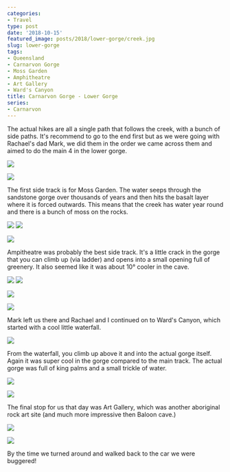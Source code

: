 ```yaml
---
categories:
- Travel
type: post
date: '2018-10-15'
featured_image: posts/2018/lower-gorge/creek.jpg
slug: lower-gorge
tags:
- Queensland
- Carnarvon Gorge
- Moss Garden
- Amphitheatre
- Art Gallery
- Ward's Canyon
title: Carnarvon Gorge - Lower Gorge
series:
- Carnarvon
---
```


The actual hikes are all a single path that follows the creek, with a bunch of side paths.
It's recommend to go to the end first but as we were going with Rachael's dad Mark,
we did them in the order we came across them and aimed to do the main 4 in the lower gorge.

![](creek.jpg "")

![](valley.jpg "")

The first side track is for Moss Garden.
The water seeps through the sandstone gorge over thousands of years and then hits the basalt layer where it is forced outwards.
This means that the creek has water year round and there is a bunch of moss on the rocks.

![](moss-garden1.jpg "")
![](moss-garden2.jpg "")

![](moss-garden3.jpg "")

Ampitheatre was probably the best side track. It's a little crack in the gorge that you can climb up (via ladder) and opens into a small opening full of greenery.
It also seemed like it was about 10° cooler in the cave.

![](amphitheatre1.jpg "")
![](amphitheatre2.jpg "")

![](amphitheatre3.jpg "")

![](amphitheatre4.jpg "")

Mark left us there and Rachael and I continued on to Ward's Canyon, which started with a cool little waterfall.

![](wards-canyon1.jpg "")

From the waterfall, you climb up above it and into the actual gorge itself.
Again it was super cool in the gorge compared to the main track.
The actual gorge was full of king palms and a small trickle of water.

![](wards-canyon2.jpg "")

![](wards-canyon3.jpg "")

The final stop for us that day was Art Gallery, which was another aboriginal rock art site
(and much more impressive then Baloon cave.)

![](art-gallery2.jpg "")

![](art-gallery1.jpg "")

By the time we turned around and walked back to the car we were buggered!